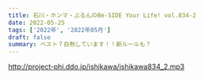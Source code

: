 ```yaml
---
title: 石川・ホンマ・ぶるんのBe-SIDE Your Life! vol.834-2
date: 2022-05-25
tags: ['2022年', '2022年05月']
draft: false
summary: ベスト７白熱しています！！新ルールも？
---
```


http://project-phi.ddo.jp/ishikawa/ishikawa834_2.mp3
